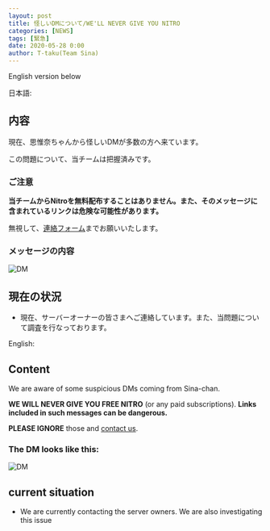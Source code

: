 ```yaml
---
layout: post
title: 怪しいDMについて/WE'LL NEVER GIVE YOU NITRO
categories: [NEWS]
tags: [緊急]
date: 2020-05-28 0:00
author: T-taku(Team Sina)
---
```


English version below

日本語:

## 内容
現在、思惟奈ちゃんから怪しいDMが多数の方へ来ています。

この問題について、当チームは把握済みです。

### ご注意
**当チームからNitroを無料配布することはありません。また、そのメッセージに含まれているリンクは危険な可能性があります。**

無視して、<a class="a-orange" href="https://sina-chan-d.com/contact">連絡フォーム</a>までお願いいたします。

### メッセージの内容
<!--わざとimg-->
<img src="https://www.jun50.jp/34b4db6401248b0c.PNG" alt="DM" />

## 現在の状況
 - 現在、サーバーオーナーの皆さまへご連絡しています。また、当問題について調査を行なっております。

English:

## Content
We are aware of some suspicious DMs coming from Sina-chan.

**WE WILL NEVER GIVE YOU FREE NITRO** (or any paid subscriptions). **Links included in such messages can be dangerous.**

**PLEASE IGNORE** those and <a class="a-orange" href="https://sina-chan-d.com/contact"> contact us</a>.

### The DM looks like this:
<img src="https://www.jun50.jp/34b4db6401248b0c.PNG" alt="DM" />

## current situation
 - We are currently contacting the server owners. We are also investigating this issue